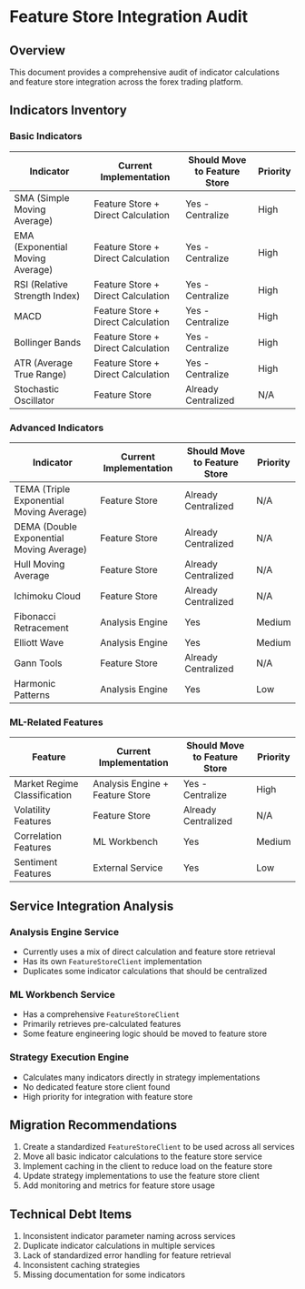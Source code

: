 # Feature Store Integration Audit

## Overview
This document provides a comprehensive audit of indicator calculations and feature store integration across the forex trading platform.

## Indicators Inventory

### Basic Indicators
| Indicator | Current Implementation | Should Move to Feature Store | Priority |
|-----------|------------------------|------------------------------|----------|
| SMA (Simple Moving Average) | Feature Store + Direct Calculation | Yes - Centralize | High |
| EMA (Exponential Moving Average) | Feature Store + Direct Calculation | Yes - Centralize | High |
| RSI (Relative Strength Index) | Feature Store + Direct Calculation | Yes - Centralize | High |
| MACD | Feature Store + Direct Calculation | Yes - Centralize | High |
| Bollinger Bands | Feature Store + Direct Calculation | Yes - Centralize | High |
| ATR (Average True Range) | Feature Store + Direct Calculation | Yes - Centralize | High |
| Stochastic Oscillator | Feature Store | Already Centralized | N/A |

### Advanced Indicators
| Indicator | Current Implementation | Should Move to Feature Store | Priority |
|-----------|------------------------|------------------------------|----------|
| TEMA (Triple Exponential Moving Average) | Feature Store | Already Centralized | N/A |
| DEMA (Double Exponential Moving Average) | Feature Store | Already Centralized | N/A |
| Hull Moving Average | Feature Store | Already Centralized | N/A |
| Ichimoku Cloud | Feature Store | Already Centralized | N/A |
| Fibonacci Retracement | Analysis Engine | Yes | Medium |
| Elliott Wave | Analysis Engine | Yes | Medium |
| Gann Tools | Feature Store | Already Centralized | N/A |
| Harmonic Patterns | Analysis Engine | Yes | Low |

### ML-Related Features
| Feature | Current Implementation | Should Move to Feature Store | Priority |
|---------|------------------------|------------------------------|----------|
| Market Regime Classification | Analysis Engine + Feature Store | Yes - Centralize | High |
| Volatility Features | Feature Store | Already Centralized | N/A |
| Correlation Features | ML Workbench | Yes | Medium |
| Sentiment Features | External Service | Yes | Low |

## Service Integration Analysis

### Analysis Engine Service
- Currently uses a mix of direct calculation and feature store retrieval
- Has its own `FeatureStoreClient` implementation
- Duplicates some indicator calculations that should be centralized

### ML Workbench Service
- Has a comprehensive `FeatureStoreClient`
- Primarily retrieves pre-calculated features
- Some feature engineering logic should be moved to feature store

### Strategy Execution Engine
- Calculates many indicators directly in strategy implementations
- No dedicated feature store client found
- High priority for integration with feature store

## Migration Recommendations

1. Create a standardized `FeatureStoreClient` to be used across all services
2. Move all basic indicator calculations to the feature store service
3. Implement caching in the client to reduce load on the feature store
4. Update strategy implementations to use the feature store client
5. Add monitoring and metrics for feature store usage

## Technical Debt Items

1. Inconsistent indicator parameter naming across services
2. Duplicate indicator calculations in multiple services
3. Lack of standardized error handling for feature retrieval
4. Inconsistent caching strategies
5. Missing documentation for some indicators

